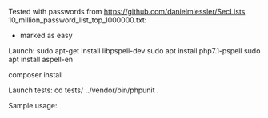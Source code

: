 Tested with passwords from https://github.com/danielmiessler/SecLists
10_million_password_list_top_1000000.txt:
- marked as easy

Launch:
sudo apt-get install libpspell-dev 
sudo apt install php7.1-pspell
sudo apt install aspell-en

composer install

Launch tests:
cd tests/
../vendor/bin/phpunit .

Sample usage:

